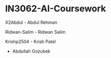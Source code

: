# IN3062-AI-Coursework

X2Abdul - Abdul Rehman

Ridwan-Salim - Ridwan Salim

Krishp2504 - Krish Patel

- Abdullah Gozubek
